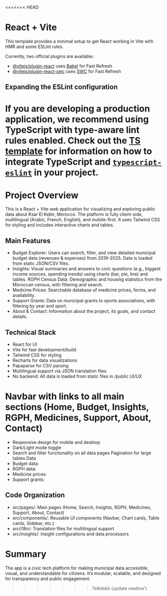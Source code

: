 <<<<<<< HEAD
# React + Vite

This template provides a minimal setup to get React working in Vite with HMR and some ESLint rules.

Currently, two official plugins are available:

- [@vitejs/plugin-react](https://github.com/vitejs/vite-plugin-react/blob/main/packages/plugin-react) uses [Babel](https://babeljs.io/) for Fast Refresh
- [@vitejs/plugin-react-swc](https://github.com/vitejs/vite-plugin-react/blob/main/packages/plugin-react-swc) uses [SWC](https://swc.rs/) for Fast Refresh

## Expanding the ESLint configuration

If you are developing a production application, we recommend using TypeScript with type-aware lint rules enabled. Check out the [TS template](https://github.com/vitejs/vite/tree/main/packages/create-vite/template-react-ts) for information on how to integrate TypeScript and [`typescript-eslint`](https://typescript-eslint.io) in your project.
=======
# Project Overview
This is a React + Vite web application for visualizing and exploring public data about Ksar El Kebir, Morocco. The platform is fully client-side, multilingual (Arabic, French, English), and mobile-first. It uses Tailwind CSS for styling and includes interactive charts and tables.

## Main Features
- Budget Explorer: Users can search, filter, and view detailed municipal budget data (revenues & expenses) from 2019–2025. Data is loaded from static JSON/CSV files.
- Insights: Visual summaries and answers to civic questions (e.g., biggest income sources, spending trends) using charts (bar, pie, line) and tables.
RGPH Census Data: Demographic and housing statistics from the Moroccan census, with filtering and search.
- Medicine Prices: Searchable database of medicine prices, forms, and availability.
- Support Grants: Data on municipal grants to sports associations, with filtering by year and sport.
- About & Contact: Information about the project, its goals, and contact details.

## Technical Stack
- React for UI
- Vite for fast development/build
- Tailwind CSS for styling
- Recharts for data visualizations
- Papaparse for CSV parsing
- Multilingual support via JSON translation files
- No backend: All data is loaded from static files in /public
UI/UX
# Navbar with links to all main sections (Home, Budget, Insights, RGPH, Medicines, Support, About, Contact)
- Responsive design for mobile and desktop
- Dark/Light mode toggle
- Search and filter functionality on all data pages
Pagination for large tables
Data
- Budget data: 
- RGPH data: 
- Medicine prices:
- Support grants: 

## Code Organization
- src/pages/: Main pages (Home, Search, Insights, RGPH, Medicines, Support, About, Contact)
- src/components/: Reusable UI components (Navbar, Chart cards, Table cards, Sidebar, etc.)
- src/i18n/: Translation files for multilingual support
- src/insights/: Insight configurations and data processors
# Summary
The app is a civic tech platform for making municipal data accessible, visual, and understandable for citizens. It’s modular, scalable, and designed for transparency and public engagement.
>>>>>>> 7e8ebbb (update readme')
